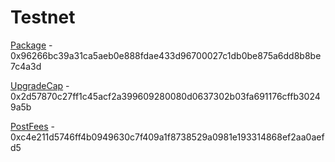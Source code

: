 # Testnet

[Package](https://testnet.suivision.xyz/package/0x96266bc39a31ca5aeb0e888fdae433d96700027c1db0be875a6dd8b8be7c4a3d) - 0x96266bc39a31ca5aeb0e888fdae433d96700027c1db0be875a6dd8b8be7c4a3d

[UpgradeCap](https://testnet.suivision.xyz/object/0x2d57870c27ff1c45acf2a399609280080d0637302b03fa691176cffb30249a5b) - 0x2d57870c27ff1c45acf2a399609280080d0637302b03fa691176cffb30249a5b

[PostFees](https://testnet.suivision.xyz/object/0xc4e211d5746ff4b0949630c7f409a1f8738529a0981e193314868ef2aa0aefd5) - 0xc4e211d5746ff4b0949630c7f409a1f8738529a0981e193314868ef2aa0aefd5
